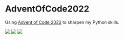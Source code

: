 # AdventOfCode2022
Using [Advent of Code 2023](https://adventofcode.com/2023) to sharpen my Python skills.

![](https://img.shields.io/badge/day%20📅-11-blue) 
![](https://img.shields.io/badge/stars%20⭐-4-yellow)
![](https://img.shields.io/badge/days%20completed-2-red)